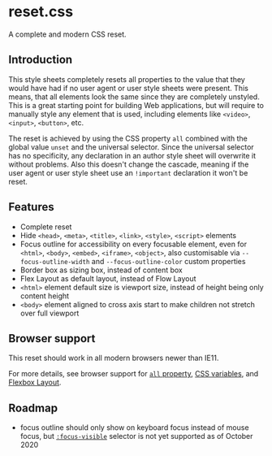 # reset.css

A complete and modern CSS reset.



## Introduction

This style sheets completely resets all properties to the value that they would have had if no user agent or user style sheets were present. This means, that all elements look the same since they are completely unstyled. This is a great starting point for building Web applications, but will require to manually style any element that is used, including elements like `<video>`, `<input>`, `<button>`, etc.

The reset is achieved by using the CSS property `all` combined with the global value `unset` and the universal selector. Since the universal selector has no specificity, any declaration in an author style sheet will overwrite it without problems. Also this doesn't change the cascade, meaning if the user agent or user style sheet use an `!important` declaration it won't be reset.



## Features

- Complete reset
- Hide `<head>`, `<meta>`, `<title>`, `<link>`, `<style>`, `<script>` elements
- Focus outline for accessibility on every focusable element, even for `<html>`, `<body>`, `<embed>`, `<iframe>`, `<object>`, also customisable via `--focus-outline-width` and `--focus-outline-color` custom properties
- Border box as sizing box, instead of content box
- Flex Layout as default layout, instead of Flow Layout
- `<html>` element default size is viewport size, instead of height being only content height
- `<body>` element aligned to cross axis start to make children not stretch over full viewport



## Browser support

This reset should work in all modern browsers newer than IE11.

For more details, see browser support for [`all` property](https://caniuse.com/css-all), [CSS variables](https://caniuse.com/css-variables), and [Flexbox Layout](https://caniuse.com/flexbox).



## Roadmap

- focus outline should only show on keyboard focus instead of mouse focus, but [`:focus-visible`](https://caniuse.com/css-focus-visible) selector is not yet supported as of October 2020